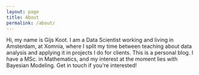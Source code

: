 ```yaml
---
layout: page
title: About
permalink: /about/
---
```


Hi, my name is Gijs Koot. I am a Data Scientist working and living in Amsterdam, at Xomnia, where I split my time between teaching about data analysis and applying it in projects I do for clients. This is a personal blog. I have a MSc. in Mathematics, and my interest at the moment lies with Bayesian Modeling. Get in touch if you're interested! 
